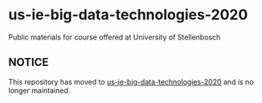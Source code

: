 # us-ie-big-data-technologies-2020
Public materials for course offered at University of Stellenbosch


## NOTICE
This repository has moved to [us-ie-big-data-technologies-2020](https://github.com/jackdotwa/us-ie-big-data-technologies) and is
no longer maintained.
